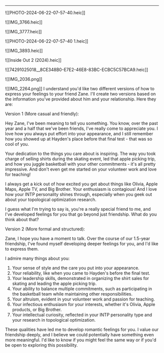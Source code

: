 

---

![[PHOTO-2024-06-22-07-57-40.heic]]

![[IMG_3766.heic]]

![[IMG_3777.heic]]

![[PHOTO-2024-06-22-07-57-40 1.heic]]

![[IMG_3893.heic]]

![[Inside Out 2 (2024).heic]]

![[74291025018__8CE348B0-E7E2-46E8-83BC-ECBC5C57BCA9.heic]]

![[IMG_2036.png]]

![[IMG_2264.png]]
I understand you'd like two different versions of how to express your feelings to your friend Zane. I'll create two versions based on the information you've provided about him and your relationship. Here they are:

Version 1 (More casual and friendly):

Hey Zane, I've been meaning to tell you something. You know, over the past year and a half that we've been friends, I've really come to appreciate you. I love how you always put effort into your appearance, and I still remember how you showed up at Hayden's place before that final test - that was so cool of you. 

Your dedication to the things you care about is inspiring. The way you took charge of selling shirts during the skating event, led that apple picking trip, and how you juggle basketball with your other commitments - it's all pretty impressive. And don't even get me started on your volunteer work and love for teaching!

I always get a kick out of how excited you get about things like Olivia, Apple Maps, Apple TV, and Big Brother. Your enthusiasm is contagious! And I love how your INTP personality shines through, especially when you geek out about your topological optimization research. 

I guess what I'm trying to say is, you're a really special friend to me, and I've developed feelings for you that go beyond just friendship. What do you think about that?

Version 2 (More formal and structured):

Zane, I hope you have a moment to talk. Over the course of our 1.5-year friendship, I've found myself developing deeper feelings for you, and I'd like to express them.

I admire many things about you:

1. Your sense of style and the care you put into your appearance.
2. Your reliability, like when you came to Hayden's before the final test.
3. Your leadership skills, demonstrated in organizing the shirt sales for skating and leading the apple picking trip.
4. Your ability to balance multiple commitments, such as participating in the basketball team while maintaining other responsibilities.
5. Your altruism, evident in your volunteer work and passion for teaching.
6. Your infectious enthusiasm for your interests, whether it's Olivia, Apple products, or Big Brother.
7. Your intellectual curiosity, reflected in your INTP personality type and your research in topological optimization.

These qualities have led me to develop romantic feelings for you. I value our friendship deeply, and I believe we could potentially have something even more meaningful. I'd like to know if you might feel the same way or if you'd be open to exploring this possibility.